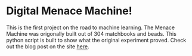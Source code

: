 # Digital Menace Machine!

This is the first project on the road to machine learning. The Menace Machine was origonally built out of 304 matchbooks and beads. This python script is built to show what the original experiment proved.
Check out the blog post on the site [here](http://millionlines.codes/machine-learning-with-the-digital-menace-machine/).

